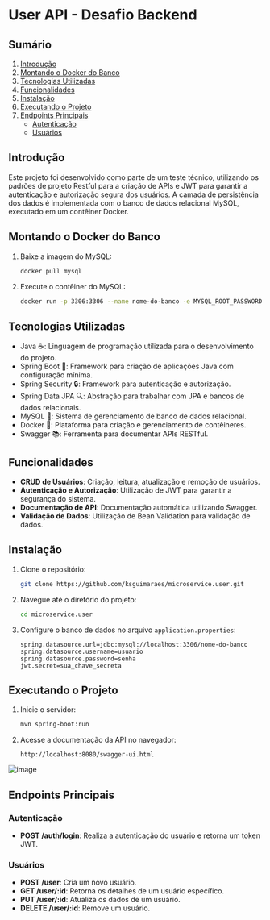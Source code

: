 # User API - Desafio Backend

## Sumário

1. [Introdução](#introdução)
2. [Montando o Docker do Banco](#montando-o-docker-do-banco)
3. [Tecnologias Utilizadas](#tecnologias-utilizadas)
4. [Funcionalidades](#funcionalidades)
5. [Instalação](#instalação)
6. [Executando o Projeto](#executando-o-projeto)
8. [Endpoints Principais](#endpoints-principais)
   - [Autenticação](#autenticação)
   - [Usuários](#usuários)

## Introdução

Este projeto foi desenvolvido como parte de um teste técnico, utilizando os padrões de projeto Restful para a criação de APIs e JWT para garantir a autenticação e autorização segura dos usuários. A camada de persistência dos dados é implementada com o banco de dados relacional MySQL, executado em um contêiner Docker.

## Montando o Docker do Banco

1. Baixe a imagem do MySQL:
   ```sh
   docker pull mysql
   ```

2. Execute o contêiner do MySQL:
   ```sh
   docker run -p 3306:3306 --name nome-do-banco -e MYSQL_ROOT_PASSWORD=senhaRoot -d mysql
   ```

## Tecnologias Utilizadas

- Java ☕: Linguagem de programação utilizada para o desenvolvimento do projeto.
- Spring Boot 🌱: Framework para criação de aplicações Java com configuração mínima.
- Spring Security 🔒: Framework para autenticação e autorização.
- Spring Data JPA 🔍: Abstração para trabalhar com JPA e bancos de dados relacionais.
- MySQL 🐬: Sistema de gerenciamento de banco de dados relacional.
- Docker 🐳: Plataforma para criação e gerenciamento de contêineres.
- Swagger 📚: Ferramenta para documentar APIs RESTful.

## Funcionalidades

- **CRUD de Usuários**: Criação, leitura, atualização e remoção de usuários.
- **Autenticação e Autorização**: Utilização de JWT para garantir a segurança do sistema.
- **Documentação de API**: Documentação automática utilizando Swagger.
- **Validação de Dados**: Utilização de Bean Validation para validação de dados.

## Instalação

1. Clone o repositório:
   ```sh
   git clone https://github.com/ksguimaraes/microservice.user.git
   ```
2. Navegue até o diretório do projeto:
   ```sh
   cd microservice.user
   ```
3. Configure o banco de dados no arquivo `application.properties`:
   ```properties
   spring.datasource.url=jdbc:mysql://localhost:3306/nome-do-banco
   spring.datasource.username=usuario
   spring.datasource.password=senha
   jwt.secret=sua_chave_secreta
   ```

## Executando o Projeto

1. Inicie o servidor:
   ```sh
   mvn spring-boot:run
   ```
2. Acesse a documentação da API no navegador:
   ```
   http://localhost:8080/swagger-ui.html
   ```
![image](https://github.com/ksguimaraes/microservice.user/assets/39937365/da86d95f-c0b3-40bc-b1ae-ba99d582ed4b)


## Endpoints Principais

### Autenticação

- **POST /auth/login**: Realiza a autenticação do usuário e retorna um token JWT.

### Usuários

- **POST /user**: Cria um novo usuário.
- **GET /user/:id**: Retorna os detalhes de um usuário específico.
- **PUT /user/:id**: Atualiza os dados de um usuário.
- **DELETE /user/:id**: Remove um usuário.
